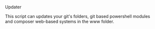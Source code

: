 Updater

This script can updates your git's folders, git based powershell modules and composer web-based systems in the www folder.
